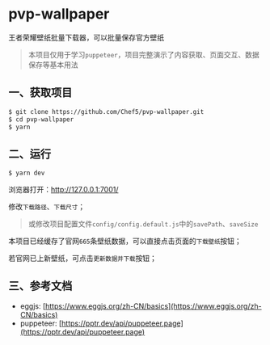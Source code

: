# pvp-wallpaper

王者荣耀壁纸批量下载器，可以批量保存官方壁纸

> 本项目仅用于学习`puppeteer`，项目完整演示了内容获取、页面交互、数据保存等基本用法

## 一、获取项目

``` bash
$ git clone https://github.com/Chef5/pvp-wallpaper.git
$ cd pvp-wallpaper
$ yarn
```

## 二、运行

``` bash
$ yarn dev
```

浏览器打开：http://127.0.0.1:7001/

修改`下载路径`、`下载尺寸`；

> 或修改项目配置文件`config/config.default.js`中的`savePath`、`saveSize`

本项目已经缓存了官网`665`条壁纸数据，可以直接点击页面的`下载壁纸`按钮；

若官网已上新壁纸，可点击`更新数据并下载`按钮；

## 三、参考文档

- eggjs: [https://www.eggjs.org/zh-CN/basics](https://www.eggjs.org/zh-CN/basics)
- puppeteer: [https://pptr.dev/api/puppeteer.page](https://pptr.dev/api/puppeteer.page)